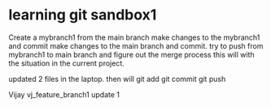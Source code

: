 # learning git sandbox1

Create a mybranch1 from the main branch
make changes to the mybranch1 and commit
make changes to the main branch and commit.
try to push from mybranch1 to main branch and figure out the merge process
this will with the situation in the current project.

updated 2 files in the laptop.
then will git add
git commit 
git push

Vijay vj_feature_branch1 update 1
